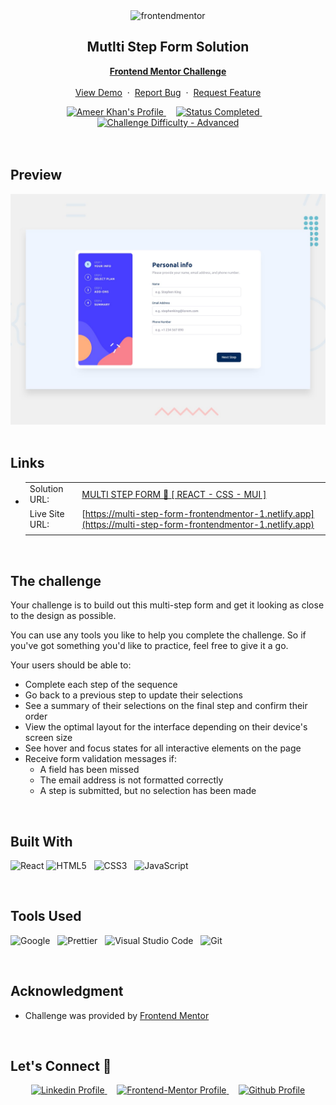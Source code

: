 <div align="center">

  <img src="https://www.frontendmentor.io/static/images/logo-mobile.svg" alt="frontendmentor" width="80">

  <h2 align="center">Mutlti Step Form Solution</h2>
  <p align="center">
    <a href="https://www.frontendmentor.io/challenges/multistep-form-YVAnSdqQBJ"><strong>Frontend Mentor Challenge</strong></a>
    <br />
    <br />
    <a href="https://multi-step-form-frontendmentor-1.netlify.app">View Demo</a>
    &nbsp;·&nbsp;
    <a href="https://github.com/itisameerkhan/multi-step-form/issues">Report Bug</a>
    &nbsp;·&nbsp;
    <a href="https://github.com/itisameerkhan/multi-step-form/issues">Request Feature</a>
  </p>
</div>

<!-- Badges -->
<div align="center">
  <!-- Profiles -->
  <a href="https://www.frontendmentor.io/profile/itisameerkhan">
    <img src="https://img.shields.io/badge/Profile-itisameerkhan-fefefe?style=for-the-badge&logo=frontendmentor" alt="Ameer Khan's Profile">
  </a> &nbsp;&nbsp;&nbsp;

  <!-- Status -->
  <a href="#">
    <img src="https://img.shields.io/badge/Status-Completed-00CE80?style=for-the-badge" alt="Status Completed">
  </a> &nbsp;&nbsp;&nbsp;

  <!-- Difficulty -->
  <a href="https://www.frontendmentor.io/challenges?difficulties=1"  >
    <img src="https://img.shields.io/badge/Difficulty-Advanced-f48925?style=for-the-badge&logo=frontendmentor" alt="Challenge Difficulty - Advanced">
  </a>

</div>
<br />
<br />



## **Preview**

<div align='center'>
<img src='./design/desktop-preview.jpg' alt='Mutli step form'>
</div>


<br>

## **Links**

- |||
  | :----- | :----- |
  | Solution URL: | [MULTI STEP FORM 🎯 [ REACT - CSS - MUI ]](https://www.frontendmentor.io/solutions/multi-step-form-jEAQ0u8iNw) |
  | Live Site URL: | [https://multi-step-form-frontendmentor-1.netlify.app](https://multi-step-form-frontendmentor-1.netlify.app) |
  |||

<br>

## The challenge

Your challenge is to build out this multi-step form and get it looking as close to the design as possible.

You can use any tools you like to help you complete the challenge. So if you've got something you'd like to practice, feel free to give it a go.

Your users should be able to:

- Complete each step of the sequence
- Go back to a previous step to update their selections
- See a summary of their selections on the final step and confirm their order
- View the optimal layout for the interface depending on their device's screen size
- See hover and focus states for all interactive elements on the page
- Receive form validation messages if:
  - A field has been missed
  - The email address is not formatted correctly
  - A step is submitted, but no selection has been made

<br>


## **Built With**

 ![React](https://img.shields.io/badge/React%20-%087ea4.svg?style=for-the-badge&logo=react&logoColor=black) ![HTML5](https://img.shields.io/badge/html5-%23E34F26.svg?style=for-the-badge&logo=html5&logoColor=white) &nbsp; ![CSS3](https://img.shields.io/badge/css3-%231572B6.svg?style=for-the-badge&logo=css3&logoColor=white) &nbsp; ![JavaScript](https://img.shields.io/badge/JavaScript%20-%23F7DF1E.svg?style=for-the-badge&logo=javascript&logoColor=black)


<br>

## **Tools Used**

![Google](https://img.shields.io/badge/google-DA4437?style=for-the-badge&logo=google&logoColor=white) &nbsp;  ![Prettier](https://img.shields.io/badge/prettier-1A2C34?style=for-the-badge&logo=prettier&logoColor=F7BA3E) &nbsp; ![Visual Studio Code](https://img.shields.io/badge/VS%20Code-0078d7.svg?style=for-the-badge&logo=visual-studio-code&logoColor=white) &nbsp; ![Git](https://img.shields.io/badge/Git-F05032?style=for-the-badge&logo=git&logoColor=white)

<br>

## **Acknowledgment**

- Challenge was provided by [Frontend Mentor](https://www.frontendmentor.io)

<br>

## **Let's Connect 👋**

<div align=center>

  <a href="https://www.linkedin.com/in/ameer-khan-b-3784b8216/" >
    <img src="https://img.shields.io/badge/linkedin%20Profile-%2300acee.svg?color=405DE6&style=for-the-badge&logo=linkedin&logoColor=white" alt="Linkedin Profile">
  </a>&nbsp;&nbsp;&nbsp;

  <a href="https://www.frontendmentor.io/profile/itisameerkhan" >
    <img src="https://img.shields.io/badge/FEM%20Profile-f8f9f8?style=for-the-badge&logo=Frontend-Mentor&logoColor=black" alt="Frontend-Mentor Profile">
  </a> &nbsp;&nbsp;&nbsp;

  <a href="https://www.github.com/itisameerkhan/" >
    <img src="https://img.shields.io/badge/Github%20Profile-131313?style=for-the-badge&logo=github&logoColor=white" alt="Github Profile">
  </a>

</div>

<br>